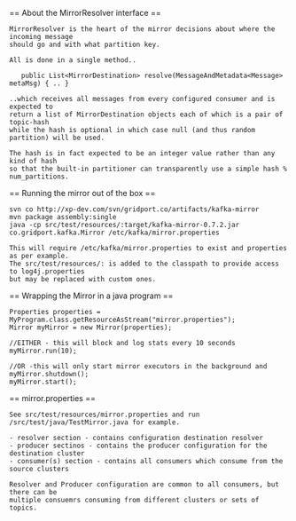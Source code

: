 == About the MirrorResolver interface ==

    MirrorResolver is the heart of the mirror decisions about where the incoming message
    should go and with what partition key. 

    All is done in a single method..

       public List<MirrorDestination> resolve(MessageAndMetadata<Message> metaMsg) { .. }

    ..which receives all messages from every configured consumer and is expected to
    return a list of MirrorDestination objects each of which is a pair of topic-hash
    while the hash is optional in which case null (and thus random partition) will be used.

    The hash is in fact expected to be an integer value rather than any kind of hash 
    so that the built-in partitioner can transparently use a simple hash % num_partitions. 

== Running the mirror out of the box ==

    svn co http://xp-dev.com/svn/gridport.co/artifacts/kafka-mirror
    mvn package assembly:single    
    java -cp src/test/resources/:target/kafka-mirror-0.7.2.jar co.gridport.kafka.Mirror /etc/kafka/mirror.properties

    This will require /etc/kafka/mirror.properties to exist and properties as per example.
    The src/test/resources/: is added to the classpath to provide access to log4j.properties
    but may be replaced with custom ones. 

== Wrapping the Mirror in a java program ==

    Properties properties = MyProgram.class.getResourceAsStream("mirror.properties");
    Mirror myMirror = new Mirror(properties);

    //EITHER - this will block and log stats every 10 seconds
    myMirror.run(10); 

    //OR -this will only start mirror executors in the background and myMirror.shutdown();
    myMirror.start(); 

== mirror.properties ==

    See src/test/resources/mirror.properties and run /src/test/java/TestMirror.java for example.

    - resolver section - contains configuration destination resolver
    - producer sectinos - contains the producer configuration for the destination cluster
    - consumer(s) section - contains all consumers which consume from the source clusters

    Resolver and Producer configuration are common to all consumers, but there can be 
    multiple consuemrs consuming from different clusters or sets of topics.

